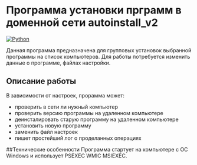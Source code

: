 # Программа установки прграмм в доменной сети autoinstall_v2
[![Python](https://img.shields.io/badge/-Python-464646?style=flat-square&logo=Python)](https://www.python.org/)

Данная программа предназначена для групповых установок выбранной программы на список компьютеров. Для работы потребуется изменить данные о программе, файлах настройки.
## Описание работы
В зависимости от настроек, прорамма может:
- проверить в сети ли нужный компьютер
- проверить версию программы на удаленном компьютере
- деинсталировать старую программу на удаленном компьютере
- установить новую программу
- заменить файл настроек
- пишет простейший лог о проделанных операциях

##Технические особенности
Программа стартует на компьютере с ОС Windows и использует PSEXEC WMIC MSIEXEC. 

